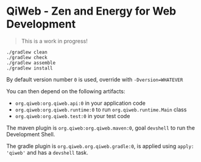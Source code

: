 # QiWeb - Zen and Energy for Web Development

> This is a work in progress!

    ./gradlew clean
    ./gradlew check
    ./gradlew assemble
    ./gradlew install

By default version number `0` is used, override with `-Dversion=WHATEVER`

You can then depend on the following artifacts:

- `org.qiweb:org.qiweb.api:0` in your application code
- `org.qiweb:org.qiweb.runtime:0` to run `org.qiweb.runtime.Main` class
- `org.qiweb:org.qiweb.test:0` in your test code

The maven plugin is `org.qiweb:org.qiweb.maven:0`, goal `devshell` to run the Development Shell.

The gradle plugin is `org.qiweb.org.qiweb.gradle:0`, is applied using `apply: 'qiweb'` and has a `devshell` task.


